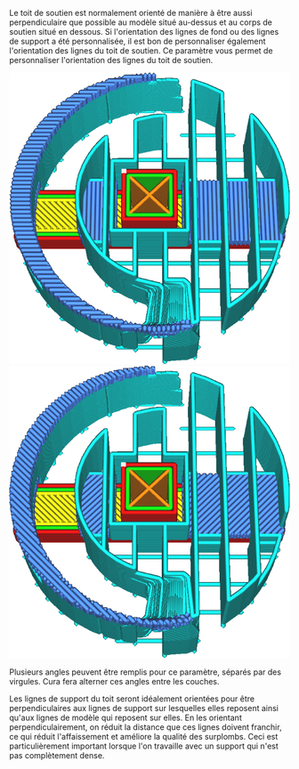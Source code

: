 Le toit de soutien est normalement orienté de manière à être aussi perpendiculaire que possible au modèle situé au-dessus et au corps de soutien situé en dessous. Si l'orientation des lignes de fond ou des lignes de support a été personnalisée, il est bon de personnaliser également l'orientation des lignes du toit de soutien. Ce paramètre vous permet de personnaliser l'orientation des lignes du toit de soutien.

![Le toit et le sol sont tous deux inclinés à 0° et 90°](../../../articles/images/support_interface_angles_0.png)
![Le toit et le plancher sont inclinés à 45° et 135°](../../../articles/images/support_interface_angles_45.png)

Plusieurs angles peuvent être remplis pour ce paramètre, séparés par des virgules. Cura fera alterner ces angles entre les couches.

Les lignes de support du toit seront idéalement orientées pour être perpendiculaires aux lignes de support sur lesquelles elles reposent ainsi qu'aux lignes de modèle qui reposent sur elles. En les orientant perpendiculairement, on réduit la distance que ces lignes doivent franchir, ce qui réduit l'affaissement et améliore la qualité des surplombs. Ceci est particulièrement important lorsque l'on travaille avec un support qui n'est pas complètement dense.
